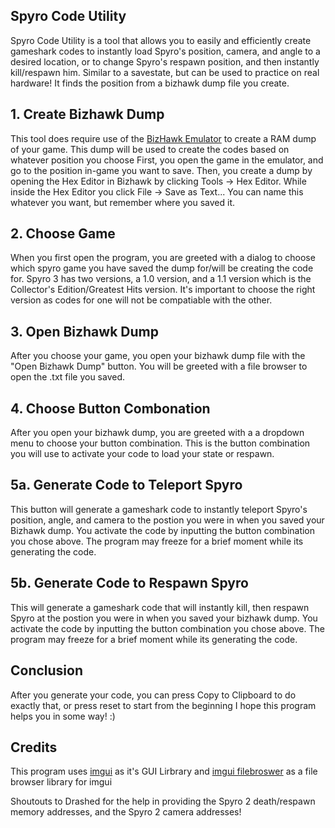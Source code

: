 ## Spyro Code Utility

Spyro Code Utility is a tool that allows you to easily and efficiently create 
gameshark codes to instantly load Spyro's position, camera, and angle to a desired location, or to change Spyro's
respawn position, and then instantly kill/respawn him. Similar to a savestate, but can be used to
practice on real hardware! It finds the position from a bizhawk dump file you create.

## 1. Create Bizhawk Dump

This tool does require use of the [BizHawk Emulator](https://github.com/TASVideos/BizHawk/releases/)
to create a RAM dump of your game. This dump will be used to create the codes based on whatever position you choose
First, you open the game in the emulator, and go to the position in-game you want to save.
Then, you create a dump by opening the Hex Editor in Bizhawk by clicking Tools -> Hex Editor. 
While inside the Hex Editor you click File -> Save as Text...
You can name this whatever you want, but remember where you saved it. 

## 2. Choose Game

When you first open the program, you are greeted with a dialog to choose which spyro game
you have saved the dump for/will be creating the code for.
Spyro 3 has two versions, a 1.0 version, and a 1.1 version which is the Collector's Edition/Greatest Hits version. 
It's important to choose the right version as codes for one will not be compatiable with the other.

## 3. Open Bizhawk Dump

After you choose your game, you open your bizhawk dump file with the "Open Bizhawk Dump" button.
You will be greeted with a file browser to open the .txt file you saved.
## 4. Choose Button Combonation
After you open your bizhawk dump, you are greeted with a a dropdown menu to choose your button combination.
This is the button combination you will use to activate your code to load your state or respawn.

## 5a. Generate Code to Teleport Spyro

This button will generate a gameshark code to instantly teleport Spyro's position, angle, and camera to the postion 
you were in when you saved your Bizhawk dump. You activate the code by inputting the button combination you chose above.
The program may freeze for a brief moment while its generating the code.

## 5b. Generate Code to Respawn Spyro

This will generate a gameshark code that will instantly kill, then respawn Spyro at the postion you were in when you 
saved your bizhawk dump. You activate the code by inputting the button combination you chose above.
The program may freeze for a brief moment while its generating the code.

## Conclusion

After you generate your code, you can press Copy to Clipboard to do exactly that, or press reset to start from the beginning
I hope this program helps you in some way! :)

## Credits

This program uses [imgui](https://github.com/ocornut/imgui) as it's GUI Lirbrary
and [imgui filebroswer](https://github.com/AirGuanZ/imgui-filebrowser) as a file browser library for imgui

Shoutouts to Drashed for the help in providing the Spyro 2 death/respawn memory addresses, and the Spyro 2 camera addresses!
